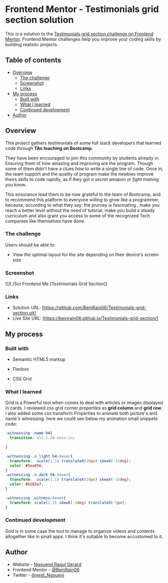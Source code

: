 # Frontend Mentor - Testimonials grid section solution

This is a solution to the [Testimonials grid section challenge on Frontend Mentor](https://www.frontendmentor.io/challenges/testimonials-grid-section-Nnw6J7Un7). Frontend Mentor challenges help you improve your coding skills by building realistic projects. 

## Table of contents

- [Overview](#overview)
  - [The challenge](#the-challenge)
  - [Screenshot](#screenshot)
  - [Links](#links)
- [My process](#my-process)
  - [Built with](#built-with)
  - [What I learned](#what-i-learned)
  - [Continued development](#continued-development)
- [Author](#author)

## Overview

This project gathers testimonials of some full stack developers that learned code through **TAs teaching on Bootcamp**.

They have been encouraged to join this community by students already in. Ensuring them of how amazing and improving are the program. Though some of them  didn't have a clues how to write a single line of code. Once in, the team support and the quality of program make the newbies improve theirs skills to code rapidly, as if they got *a secret weapon or fight training* you know. 

This ensurance lead them to be now grateful to the team of Bootcamp, and to recommend this platform to everyone willing to grow like a programmer, because, according to what they say: the journey is fascinating , make you reach a better level without the need of tutorial, make you build a steady curriculum and also grant you access to some of the recognized Tech companies like themselves have done.
  

### The challenge

Users should be able to:

- View the optimal layout for the site depending on their device's screen size

### Screenshot

![](./Scr Frontend Me [Testimonials Grid Section])


### Links

- Solution URL: [https://github.com/BeinRain06/Testimonials-grid-section.git]
- Live Site URL: [https://beinrain06.github.io/Testimonials-grid-section/]

## My process

### Built with

- Semantic HTML5 markup

- Flexbox
- CSS Grid


### What I learned

Grid is a Powerful tool when comes to deal with articles or images displayed in cards. I reviewed css grid corner properties as **grid column** and **grid row**.
I also added some css transform Properties to animate both picture's and name's witnessing.
here we could see below my animation small snippets code: 

```css
.witnessing .name h4{
  transition: all 1.2s ease-in;
  
}

.witnessing .n_light h4:hover{
  transform:  scale(1.1) translateX(10px) skewX(-15deg);
  color: #5ea056;
}
.witnessing .n_dark h4:hover{
  transform:  scale(1.1) translateX(10px) skewX(-15deg);
  color: #b165a7;
}

.witnessing .witness:hover{
  transform: scale(1.1) skewX(-5deg) translateX(-5px);
}
```

### Continued development

Grid is in some case the tool to manage to organize videos and contents altogether like in small apps. I think it's suitable to become accustomed to it.


## Author

- Website - [Ngouend Raoul Gerard](https://github.com/BeinRain06)
- Frontend Mentor - [@BeinRain06](https://www.frontendmentor.io/profile/BeinRain06)
- Twitter - [@nest_Ngoueni](https://www.twitter.com/yourusername)




